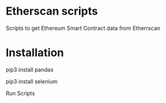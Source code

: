# Etherscan scripts

Scripts to get Ethereum Smart Contract data from Etherrscan

# Installation

pip3 install pandas

pip3 install selenium

Run Scripts
